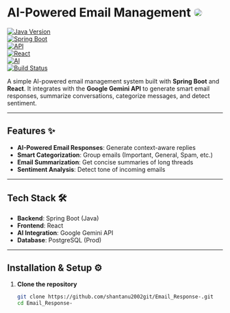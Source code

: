 # AI-Powered Email Management <img src="https://github.com/user-attachments/assets/671fc71c-3d65-4a2b-afca-8157b6bb2651" alt="Icon" width="20" height="20" style="border-radius: 50%;">  



[![Java Version](https://img.shields.io/badge/Java-17%2B-blue?style=flat-square)](https://www.java.com/)  
[![Spring Boot](https://img.shields.io/badge/Spring%20Boot-3.2%2B-brightgreen?style=flat-square)](https://spring.io/projects/spring-boot)  
[![API](https://img.shields.io/badge/API-RESTful-yellow?style=flat-square)](https://en.wikipedia.org/wiki/Representational_state_transfer)  
[![React](https://img.shields.io/badge/Frontend-React-61DAFB?style=flat-square)](https://reactjs.org/)  
[![AI](https://img.shields.io/badge/Google%20Gemini-AI-orange?style=flat-square)](https://ai.google/)  
[![Build Status](https://img.shields.io/badge/Build-Passing-pink?style=flat-square)](https://github.com/shantanu2002git/Email_Response-/actions)  

A simple AI-powered email management system built with **Spring Boot** and **React**. It integrates with the **Google Gemini API** to generate smart email responses, summarize conversations, categorize messages, and detect sentiment.  

---

## Features ✨
- **AI-Powered Email Responses**: Generate context-aware replies  
- **Smart Categorization**: Group emails (Important, General, Spam, etc.)  
- **Email Summarization**: Get concise summaries of long threads  
- **Sentiment Analysis**: Detect tone of incoming emails  

---

## Tech Stack 🛠️
- **Backend**: Spring Boot (Java)  
- **Frontend**: React  
- **AI Integration**: Google Gemini API  
- **Database**:  PostgreSQL (Prod)  


---

## Installation & Setup ⚙️  

1. **Clone the repository**  
   ```bash
   git clone https://github.com/shantanu2002git/Email_Response-.git
   cd Email_Response-
